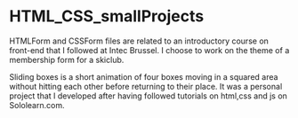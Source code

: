 # HTML_CSS_smallProjects
HTMLForm and CSSForm files are related to an introductory course on front-end that I followed at Intec Brussel. 
I choose to work on the theme of a membership form for a skiclub.

Sliding boxes is a short animation of four boxes moving in a squared area without hitting each other before returning to their place. 
It was a personal project that I developed after having followed tutorials on html,css and js on Sololearn.com.
